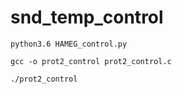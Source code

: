 # snd_temp_control

```
python3.6 HAMEG_control.py
```

```
gcc -o prot2_control prot2_control.c
```
```
./prot2_control
```
